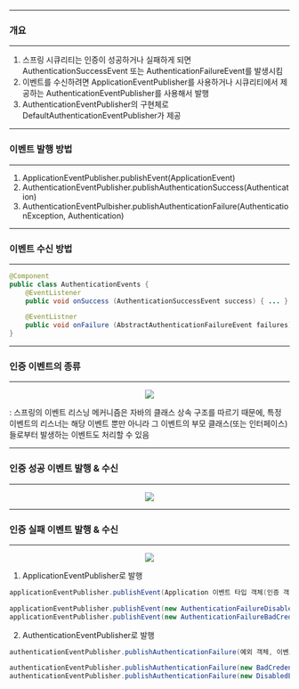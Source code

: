 -----
### 개요
------
1. 스프링 시큐리티는 인증이 성공하거나 실패하게 되면 AuthenticationSuccessEvent 또는 AuthenticationFailureEvent를 발생시킴
2. 이벤트를 수신하려면 ApplicationEventPublisher를 사용하거나 시큐리티에서 제공하는 AuthenticationEventPublisher를 사용해서 발행
3. AuthenticationEventPublisher의 구현체로 DefaultAuthenticationEventPublisher가 제공

-----
### 이벤트 발행 방법
-----
1. ApplicationEventPublisher.publishEvent(ApplicationEvent)
2. AuthenticationEventPublisher.publishAuthenticationSuccess(Authentication)
3. AuthenticationEventPulbisher.publishAuthenticationFailure(AuthenticationException, Authentication)

-----
### 이벤트 수신 방법
-----
```java
@Component
public class AuthenticationEvents {
    @EventListener
    public void onSuccess (AuthenticationSuccessEvent success) { ... }

    @EventListner
    public void onFailure (AbstractAuthenticationFailureEvent failures) { ... }
}
```

-----
### 인증 이벤트의 종류
-----
<div align="center">
<img src="https://github.com/user-attachments/assets/20857bff-eb36-4720-b631-67059793d9be">
</div>

: 스프링의 이벤트 리스닝 메커니즘은 자바의 클래스 상속 구조를 따르기 때문에, 특정 이벤트의 리스너는 해당 이벤트 뿐만 아니라 그 이벤트의 부모 클래스(또는 인터페이스)들로부터 발생하는 이벤트도 처리할 수 있음

-----
### 인증 성공 이벤트 발행 & 수신
-----
<div align="center">
<img src="https://github.com/user-attachments/assets/a3f597bd-ea29-4a77-9b34-6cd99bb8771c">
</div>

-----
### 인증 실패 이벤트 발행 & 수신
-----
<div align="center">
<img src="https://github.com/user-attachments/assets/cfdf58c6-b5de-4155-83ad-60dab1f7d751">
</div>

1. ApplicationEventPublisher로 발행
```java
applicationEventPublisher.publishEvent(Application 이벤트 타입 객체(인증 객체), 예외 객체);

applicationEventPublisher.publishEvent(new AuthenticationFailureDisabledEvent(authentication, new DisabledException("DisabledException")));
applicationEventPublisher.publishEvent(new AuthenticationFailureBadCredentialsEvent(authentication, new BadCredentialsException("BadCredentialException")));
```

2. AuthenticationEventPublisher로 발행
```java
authenticationEventPublisher.publishAuthenticationFailure(예외 객체, 이벤트 타입 객체(인증 객체))

authenticationEventPublisher.publishAuthenticationFailure(new BadCredentialsException("BadCredentialException"), authentication);
authenticationEventPublisher.publishAuthenticationFailure(new DisabledException("DisabledException"), authentication);
```
